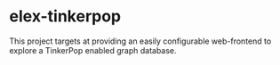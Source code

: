 # elex-tinkerpop
This project targets at providing an easily configurable web-frontend to explore a TinkerPop enabled graph database.
